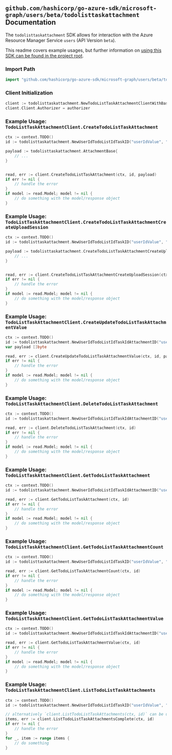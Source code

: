 
## `github.com/hashicorp/go-azure-sdk/microsoft-graph/users/beta/todolisttaskattachment` Documentation

The `todolisttaskattachment` SDK allows for interaction with the Azure Resource Manager Service `users` (API Version `beta`).

This readme covers example usages, but further information on [using this SDK can be found in the project root](https://github.com/hashicorp/go-azure-sdk/tree/main/docs).

### Import Path

```go
import "github.com/hashicorp/go-azure-sdk/microsoft-graph/users/beta/todolisttaskattachment"
```


### Client Initialization

```go
client := todolisttaskattachment.NewTodoListTaskAttachmentClientWithBaseURI("https://management.azure.com")
client.Client.Authorizer = authorizer
```


### Example Usage: `TodoListTaskAttachmentClient.CreateTodoListTaskAttachment`

```go
ctx := context.TODO()
id := todolisttaskattachment.NewUserIdTodoListIdTaskID("userIdValue", "todoTaskListIdValue", "todoTaskIdValue")

payload := todolisttaskattachment.AttachmentBase{
	// ...
}


read, err := client.CreateTodoListTaskAttachment(ctx, id, payload)
if err != nil {
	// handle the error
}
if model := read.Model; model != nil {
	// do something with the model/response object
}
```


### Example Usage: `TodoListTaskAttachmentClient.CreateTodoListTaskAttachmentCreateUploadSession`

```go
ctx := context.TODO()
id := todolisttaskattachment.NewUserIdTodoListIdTaskID("userIdValue", "todoTaskListIdValue", "todoTaskIdValue")

payload := todolisttaskattachment.CreateTodoListTaskAttachmentCreateUploadSessionRequest{
	// ...
}


read, err := client.CreateTodoListTaskAttachmentCreateUploadSession(ctx, id, payload)
if err != nil {
	// handle the error
}
if model := read.Model; model != nil {
	// do something with the model/response object
}
```


### Example Usage: `TodoListTaskAttachmentClient.CreateUpdateTodoListTaskAttachmentValue`

```go
ctx := context.TODO()
id := todolisttaskattachment.NewUserIdTodoListIdTaskIdAttachmentID("userIdValue", "todoTaskListIdValue", "todoTaskIdValue", "attachmentBaseIdValue")
var payload []byte

read, err := client.CreateUpdateTodoListTaskAttachmentValue(ctx, id, payload)
if err != nil {
	// handle the error
}
if model := read.Model; model != nil {
	// do something with the model/response object
}
```


### Example Usage: `TodoListTaskAttachmentClient.DeleteTodoListTaskAttachment`

```go
ctx := context.TODO()
id := todolisttaskattachment.NewUserIdTodoListIdTaskIdAttachmentID("userIdValue", "todoTaskListIdValue", "todoTaskIdValue", "attachmentBaseIdValue")

read, err := client.DeleteTodoListTaskAttachment(ctx, id)
if err != nil {
	// handle the error
}
if model := read.Model; model != nil {
	// do something with the model/response object
}
```


### Example Usage: `TodoListTaskAttachmentClient.GetTodoListTaskAttachment`

```go
ctx := context.TODO()
id := todolisttaskattachment.NewUserIdTodoListIdTaskIdAttachmentID("userIdValue", "todoTaskListIdValue", "todoTaskIdValue", "attachmentBaseIdValue")

read, err := client.GetTodoListTaskAttachment(ctx, id)
if err != nil {
	// handle the error
}
if model := read.Model; model != nil {
	// do something with the model/response object
}
```


### Example Usage: `TodoListTaskAttachmentClient.GetTodoListTaskAttachmentCount`

```go
ctx := context.TODO()
id := todolisttaskattachment.NewUserIdTodoListIdTaskID("userIdValue", "todoTaskListIdValue", "todoTaskIdValue")

read, err := client.GetTodoListTaskAttachmentCount(ctx, id)
if err != nil {
	// handle the error
}
if model := read.Model; model != nil {
	// do something with the model/response object
}
```


### Example Usage: `TodoListTaskAttachmentClient.GetTodoListTaskAttachmentValue`

```go
ctx := context.TODO()
id := todolisttaskattachment.NewUserIdTodoListIdTaskIdAttachmentID("userIdValue", "todoTaskListIdValue", "todoTaskIdValue", "attachmentBaseIdValue")

read, err := client.GetTodoListTaskAttachmentValue(ctx, id)
if err != nil {
	// handle the error
}
if model := read.Model; model != nil {
	// do something with the model/response object
}
```


### Example Usage: `TodoListTaskAttachmentClient.ListTodoListTaskAttachments`

```go
ctx := context.TODO()
id := todolisttaskattachment.NewUserIdTodoListIdTaskID("userIdValue", "todoTaskListIdValue", "todoTaskIdValue")

// alternatively `client.ListTodoListTaskAttachments(ctx, id)` can be used to do batched pagination
items, err := client.ListTodoListTaskAttachmentsComplete(ctx, id)
if err != nil {
	// handle the error
}
for _, item := range items {
	// do something
}
```

